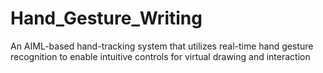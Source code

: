 # Hand_Gesture_Writing
An AIML-based hand-tracking system that utilizes real-time hand gesture recognition to enable intuitive controls for virtual drawing and interaction
